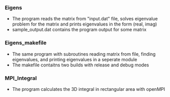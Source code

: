 ### Eigens 

- The program reads the matrix from "input.dat" file, solves eigenvalue problem for the matrix and prints eigenvalues in the form (real, imag)
- sample_output.dat contains the program output for some matrix

### Eigens_makefile

- The same program with subroutines reading matrix from file, finding eigenvalues, and printing eigenvalues in a seperate module
- The makefile contaitns two builds with release and debug modes

### MPI_Integral

- The program calculates the 3D integral in rectangular area with openMPI 
